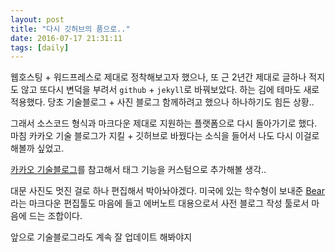 ```yaml
---
layout: post
title: "다시 깃허브의 품으로.."
date: 2016-07-17 21:31:11
tags: [daily]
---
```


웹호스팅 + 워드프레스로 제대로 정착해보고자 했으나, 또 근 2년간 제대로 글하나 적지도 않고 또다시 변덕을 부려서 `github` + `jekyll`로 바꿔보았다. 하는 김에 테마도 새로 적용했다.
당초 기술블로그 + 사진 블로그 함께하려고 했으나 하나하기도 힘든 상황..

그래서 소스코드 형식과 마크다운 제대로 지원하는 플랫폼으로 다시 돌아가기로 했다. 마침 카카오 기술 블로그가 지킬 + 깃허브로 바꿨다는 소식을 들어서 나도 다시 이걸로 해볼까 싶었고.

[카카오 기술블로그](http://tech.kakao.com/2016/07/07/tech-blog-story/)를 참고해서 태그 기능을 커스텀으로 추가해볼 생각..

대문 사진도 멋진 걸로 하나 편집해서 박아놔야겠다.
미국에 있는 학수형이 보내준 [Bear](http://www.bear-writer.com)라는 마크다운 편집툴도 마음에 들고 에버노트 대용으로서 사전 블로그 작성 툴로서 마음에 드는 조합이다.

앞으로 기술블로그라도 계속 잘 업데이트 해봐야지
